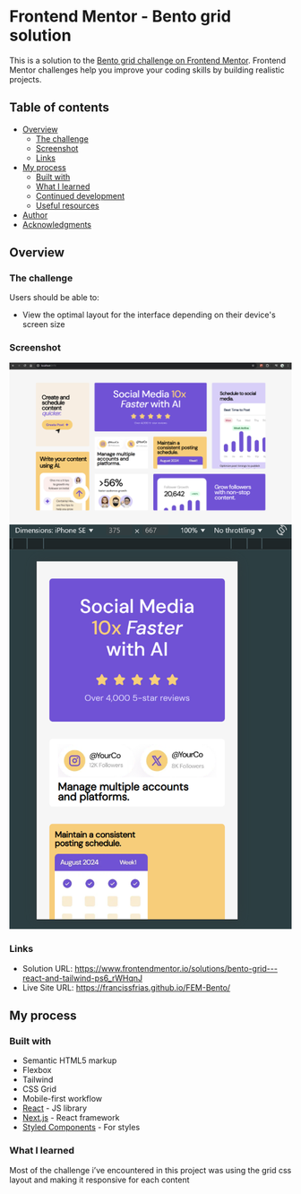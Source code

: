 # Frontend Mentor - Bento grid solution

This is a solution to the [Bento grid challenge on Frontend Mentor](https://www.frontendmentor.io/challenges/bento-grid-RMydElrlOj). Frontend Mentor challenges help you improve your coding skills by building realistic projects.

## Table of contents

- [Overview](#overview)
  - [The challenge](#the-challenge)
  - [Screenshot](#screenshot)
  - [Links](#links)
- [My process](#my-process)
  - [Built with](#built-with)
  - [What I learned](#what-i-learned)
  - [Continued development](#continued-development)
  - [Useful resources](#useful-resources)
- [Author](#author)
- [Acknowledgments](#acknowledgments)

## Overview

### The challenge

Users should be able to:

- View the optimal layout for the interface depending on their device's screen size

### Screenshot

![](/src//assets//images/Screenshot%202025-01-17%20130538.png)
![](/src//assets//images/Screenshot%202025-01-17%20130550.png)

### Links

- Solution URL: https://www.frontendmentor.io/solutions/bento-grid---react-and-tailwind-ps6_rWHqnJ
- Live Site URL: https://francissfrias.github.io/FEM-Bento/

## My process

### Built with

- Semantic HTML5 markup
- Flexbox
- Tailwind
- CSS Grid
- Mobile-first workflow
- [React](https://reactjs.org/) - JS library
- [Next.js](https://nextjs.org/) - React framework
- [Styled Components](https://styled-components.com/) - For styles

### What I learned

Most of the challenge i’ve encountered in this project was using the grid css layout and making it responsive for each content
